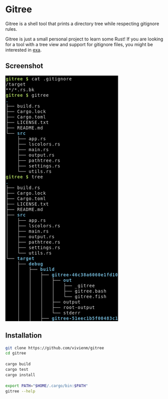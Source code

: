# Gitree

Gitree is a shell tool that prints a directory tree while respecting gitignore
rules.

Gitree is just a small personal project to learn some Rust! If you are looking
for a tool with a tree view and support for gitignore files, you might be
interested in [exa](https://the.exa.website/).

## Screenshot

![Screenshot](assets/screenshot.png)

## Installation

```bash
git clone https://github.com/vivienm/gitree
cd gitree

cargo build
cargo test
cargo install

export PATH="$HOME/.cargo/bin:$PATH"
gitree --help
```
